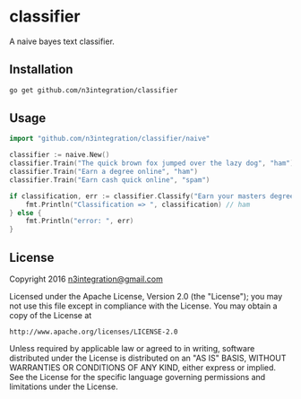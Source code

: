 # classifier
A naive bayes text classifier.

## Installation

```bash
go get github.com/n3integration/classifier
```

## Usage

```go
import "github.com/n3integration/classifier/naive"

classifier := naive.New()
classifier.Train("The quick brown fox jumped over the lazy dog", "ham")
classifier.Train("Earn a degree online", "ham")
classifier.Train("Earn cash quick online", "spam")

if classification, err := classifier.Classify("Earn your masters degree online"); err == nil {
    fmt.Println("Classification => ", classification) // ham
} else {
    fmt.Println("error: ", err)
}
```

## License

Copyright 2016 n3integration@gmail.com

Licensed under the Apache License, Version 2.0 (the "License");
you may not use this file except in compliance with the License.
You may obtain a copy of the License at

    http://www.apache.org/licenses/LICENSE-2.0

Unless required by applicable law or agreed to in writing, software
distributed under the License is distributed on an "AS IS" BASIS,
WITHOUT WARRANTIES OR CONDITIONS OF ANY KIND, either express or implied.
See the License for the specific language governing permissions and
limitations under the License.
